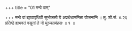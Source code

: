 +++
title = "01 मन्वे वाम्"

+++
मन्वे वां द्यावापृथिवी सुभोजसौ ये अप्रथेथाममिता योजनानि । तु. शौ.सं. ४.२६  
प्रतिष्ठे ह्यभवतं वसूनां ते नो मुञ्चतमंहसः ॥ १ ॥
